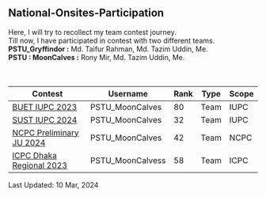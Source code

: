 ## National-Onsites-Participation

Here, I will try to recollect my team contest journey. <br /> Till now, I have participated in contest with two different teams. <br />
**PSTU_Gryffindor   :** Md. Taifur Rahman, Md. Tazim Uddin, Me. <br />
**PSTU : MoonCalves :** Rony Mir, Md. Tazim Uddin, Me. <br /> <br /> <br />


| Contest | Username | Rank | Type | Scope
| -- | -------- | ----------- | ---- | ---- |
| [BUET IUPC 2023](https://toph.co/c/buet-inter-university-2023/standings) | PSTU_MoonCalves | 80 | Team | IUPC |
| [SUST IUPC 2024](https://toph.co/c/inter-university-sust-cse-carnival-2024/standings) | PSTU_MoonCalves | 32 | Team | IUPC |
| [NCPC Preliminary JU 2024](https://bapsoj.org/contests/ncpc-preliminary-ju-2023/standings) | PSTU_MoonCalves | 42 | Team | NCPC |
| [ICPC Dhaka Regional 2023](https://bapsoj.org/contests/icpc-dhaka-regional-site-2023/standings) | PSTU_MoonCalvess | 58 | Team | ICPC |


Last Updated: 10 Mar, 2024
